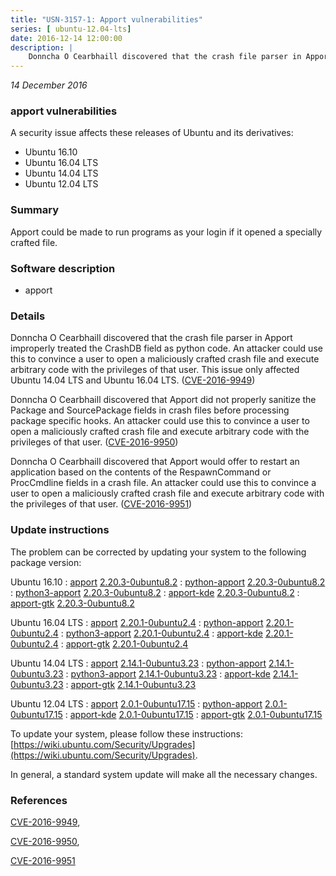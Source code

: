 ```yaml
---
title: "USN-3157-1: Apport vulnerabilities"
series: [ ubuntu-12.04-lts]
date: 2016-12-14 12:00:00
description: |
    Donncha O Cearbhaill discovered that the crash file parser in Apport improperly treated the CrashDB field as python code. An attacker could use this to convince a user to open a maliciously crafted crash file and execute arbitrary code with the privileges of that user. This issue only affected Ubuntu 14.04 LTS and Ubuntu 16.04 LTS. ([CVE-2016-9949](http://people.ubuntu.com/~ubuntu-security/cve/CVE-2016-9949))
--- 
```

 
 

*14 December 2016*

### apport vulnerabilities

A security issue affects these releases of Ubuntu and its derivatives:

* Ubuntu 16.10
* Ubuntu 16.04 LTS
* Ubuntu 14.04 LTS
* Ubuntu 12.04 LTS

### Summary

Apport could be made to run programs as your login if it opened a specially crafted file.

### Software description

* apport 

### Details

Donncha O Cearbhaill discovered that the crash file parser in Apport improperly treated the CrashDB field as python code. An attacker could use this to convince a user to open a maliciously crafted crash file and execute arbitrary code with the privileges of that user. This issue only affected Ubuntu 14.04 LTS and Ubuntu 16.04 LTS. ([CVE-2016-9949](http://people.ubuntu.com/~ubuntu-security/cve/CVE-2016-9949))

Donncha O Cearbhaill discovered that Apport did not properly sanitize the Package and SourcePackage fields in crash files before processing package specific hooks. An attacker could use this to convince a user to open a maliciously crafted crash file and execute arbitrary code with the privileges of that user. ([CVE-2016-9950](http://people.ubuntu.com/~ubuntu-security/cve/CVE-2016-9950))

Donncha O Cearbhaill discovered that Apport would offer to restart an application based on the contents of the RespawnCommand or ProcCmdline fields in a crash file. An attacker could use this to convince a user to open a maliciously crafted crash file and execute arbitrary code with the privileges of that user. ([CVE-2016-9951](http://people.ubuntu.com/~ubuntu-security/cve/CVE-2016-9951)) 

### Update instructions

The problem can be corrected by updating your system to the following package version:

Ubuntu 16.10
 : [apport](https://launchpad.net/ubuntu/+source/apport) <span> [2.20.3-0ubuntu8.2](https://launchpad.net/ubuntu/+source/apport/2.20.3-0ubuntu8.2) </span> 
 : [python-apport](https://launchpad.net/ubuntu/+source/apport) <span> [2.20.3-0ubuntu8.2](https://launchpad.net/ubuntu/+source/apport/2.20.3-0ubuntu8.2) </span> 
 : [python3-apport](https://launchpad.net/ubuntu/+source/apport) <span> [2.20.3-0ubuntu8.2](https://launchpad.net/ubuntu/+source/apport/2.20.3-0ubuntu8.2) </span> 
 : [apport-kde](https://launchpad.net/ubuntu/+source/apport) <span> [2.20.3-0ubuntu8.2](https://launchpad.net/ubuntu/+source/apport/2.20.3-0ubuntu8.2) </span> 
 : [apport-gtk](https://launchpad.net/ubuntu/+source/apport) <span> [2.20.3-0ubuntu8.2](https://launchpad.net/ubuntu/+source/apport/2.20.3-0ubuntu8.2) </span> 

Ubuntu 16.04 LTS
 : [apport](https://launchpad.net/ubuntu/+source/apport) <span> [2.20.1-0ubuntu2.4](https://launchpad.net/ubuntu/+source/apport/2.20.1-0ubuntu2.4) </span> 
 : [python-apport](https://launchpad.net/ubuntu/+source/apport) <span> [2.20.1-0ubuntu2.4](https://launchpad.net/ubuntu/+source/apport/2.20.1-0ubuntu2.4) </span> 
 : [python3-apport](https://launchpad.net/ubuntu/+source/apport) <span> [2.20.1-0ubuntu2.4](https://launchpad.net/ubuntu/+source/apport/2.20.1-0ubuntu2.4) </span> 
 : [apport-kde](https://launchpad.net/ubuntu/+source/apport) <span> [2.20.1-0ubuntu2.4](https://launchpad.net/ubuntu/+source/apport/2.20.1-0ubuntu2.4) </span> 
 : [apport-gtk](https://launchpad.net/ubuntu/+source/apport) <span> [2.20.1-0ubuntu2.4](https://launchpad.net/ubuntu/+source/apport/2.20.1-0ubuntu2.4) </span> 

Ubuntu 14.04 LTS
 : [apport](https://launchpad.net/ubuntu/+source/apport) <span> [2.14.1-0ubuntu3.23](https://launchpad.net/ubuntu/+source/apport/2.14.1-0ubuntu3.23) </span> 
 : [python-apport](https://launchpad.net/ubuntu/+source/apport) <span> [2.14.1-0ubuntu3.23](https://launchpad.net/ubuntu/+source/apport/2.14.1-0ubuntu3.23) </span> 
 : [python3-apport](https://launchpad.net/ubuntu/+source/apport) <span> [2.14.1-0ubuntu3.23](https://launchpad.net/ubuntu/+source/apport/2.14.1-0ubuntu3.23) </span> 
 : [apport-kde](https://launchpad.net/ubuntu/+source/apport) <span> [2.14.1-0ubuntu3.23](https://launchpad.net/ubuntu/+source/apport/2.14.1-0ubuntu3.23) </span> 
 : [apport-gtk](https://launchpad.net/ubuntu/+source/apport) <span> [2.14.1-0ubuntu3.23](https://launchpad.net/ubuntu/+source/apport/2.14.1-0ubuntu3.23) </span> 

Ubuntu 12.04 LTS
 : [apport](https://launchpad.net/ubuntu/+source/apport) <span> [2.0.1-0ubuntu17.15](https://launchpad.net/ubuntu/+source/apport/2.0.1-0ubuntu17.15) </span> 
 : [python-apport](https://launchpad.net/ubuntu/+source/apport) <span> [2.0.1-0ubuntu17.15](https://launchpad.net/ubuntu/+source/apport/2.0.1-0ubuntu17.15) </span> 
 : [apport-kde](https://launchpad.net/ubuntu/+source/apport) <span> [2.0.1-0ubuntu17.15](https://launchpad.net/ubuntu/+source/apport/2.0.1-0ubuntu17.15) </span> 
 : [apport-gtk](https://launchpad.net/ubuntu/+source/apport) <span> [2.0.1-0ubuntu17.15](https://launchpad.net/ubuntu/+source/apport/2.0.1-0ubuntu17.15) </span> 

To update your system, please follow these instructions: [https://wiki.ubuntu.com/Security/Upgrades](https://wiki.ubuntu.com/Security/Upgrades).

In general, a standard system update will make all the necessary changes. 

### References

 
 [CVE-2016-9949](http://people.ubuntu.com/~ubuntu-security/cve/CVE-2016-9949), 

 [CVE-2016-9950](http://people.ubuntu.com/~ubuntu-security/cve/CVE-2016-9950), 

 [CVE-2016-9951](http://people.ubuntu.com/~ubuntu-security/cve/CVE-2016-9951)
 

